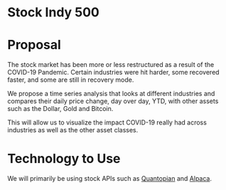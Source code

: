 # Stock Indy 500


# Proposal

The stock market has been more or less restructured as a result of the COVID-19 Pandemic. Certain industries were hit harder, some recovered faster, and some are still in recovery mode.

We propose a time series analysis that looks at different industries and compares their daily price change, day over day, YTD, with other assets such as the Dollar, Gold and Bitcoin.

This will allow us to visualize the impact COVID-19 really had across industries as well as the other asset classes.


# Technology to Use

We will primarily be using stock APIs such as [Quantopian](https://www.quantopian.com/docs/data-reference/factset_fundamentals#factset-fundamentals-data-reference) and [Alpaca](https://alpaca.markets/data).

